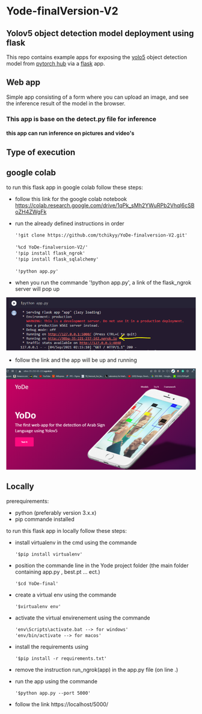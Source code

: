 # Yode-finalVersion-V2
## Yolov5 object detection model deployment using flask
This repo contains example apps for exposing the [yolo5](https://github.com/ultralytics/yolov5) object detection model from [pytorch hub](https://pytorch.org/hub/ultralytics_yolov5/) via a [flask](https://flask.palletsprojects.com/en/1.1.x/) app.

## Web app
Simple app consisting of a form where you can upload an image, and see the inference result of the model in the browser.
<h3> This app is base on the detect.py file for inference </h3>
<h4> this app can run inference on pictures and video's </h4>

## Type of execution 

## google colab
to run this flask app in google colab follow these steps:

- follow this link for the google colab notebook <br>
      https://colab.research.google.com/drive/1qPk_sMh2YWuRPb2Vhql6cSBoZH4ZWgFk
- run the already defined instructions in order 
      
      '!git clone https://github.com/tchikyy/YoDe-finalversion-V2.git'
      
      '%cd YoDe-finalversion-V2/'
      '!pip install flask_ngrok'
      '!pip install flask_sqlalchemy'
      
      '!python app.py'
      
- when you run the commande '!python app.py', a link of the flask_ngrok server will pop up 

<img src="https://github.com/tchikyy/YoDe-finalversion-V2/blob/main/static/images/Capture1.PNG" alt="link">
      
- follow the link and the app will be up and running

<img src="https://github.com/tchikyy/YoDe-finalversion-V2/blob/main/static/images/Capture3.PNG" alt="site">

## Locally

prerequirements:
  - python (preferably version 3.x.x)
  - pip commande installed

to run this flask app in locally follow these steps:

- install virtualenv in the cmd using the commande 

      '$pip install virtualenv'
      
- position the commande line in the Yode project folder (the main folder containing app.py , best.pt ... ect.)

      '$cd YoDe-final'
- create a virtual env using the commande 

      '$virtualenv env'
      
- activate the virtual envirenement using the commande 

      'env\Scripts\activate.bat --> for windows'
      'env/bin/activate --> for macos'
      
- install the requirements using 

      '$pip install -r requirements.txt'
      
- remove the instruction run_ngrok(app) in the app.py file (on line .)
- run the app using the commande 

      '$python app.py --port 5000'
      
- follow the link https://localhost/5000/
